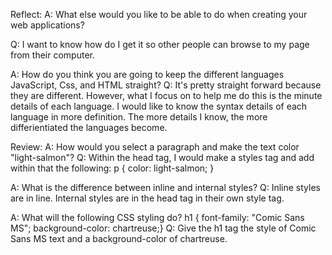 Reflect:
A: What else would you like to be able to do when creating your web applications? 

Q: I want to know how do I get it so other people can browse to my page from their computer.

A: How do you think you are going to keep the different languages JavaScript, Css, and HTML straight?
Q: It's pretty straight forward because they are different. However, what I focus on to help me do this is the minute details of each language. I would like to know the syntax details of each language in more definition. The more details I know, the more differientiated the languages become.

Review:
A: How would you select a paragraph and make the text color "light-salmon"?
Q: Within the head tag, I would make a styles tag and add within that the following:
        p {
          color: light-salmon;
        }
        
A: What is the difference between inline and internal styles?
Q: Inline styles are in line. Internal styles are in the head tag in their own style tag.

A: What will the following CSS styling do? h1 { font-family: "Comic Sans MS"; background-color: chartreuse;}
Q: Give the h1 tag the style of Comic Sans MS text and a background-color of chartreuse. 